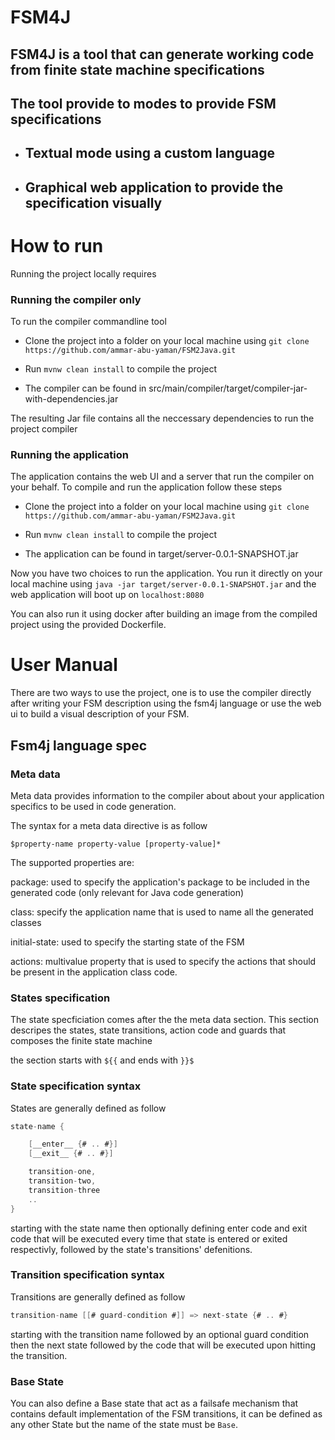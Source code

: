 # FSM4J

## FSM4J is a tool that can generate working code from finite state machine specifications
## The tool provide to modes to provide FSM specifications

* ## Textual mode using a custom language
* ## Graphical web application to provide the specification visually

# How to run

Running the project locally requires 



### Running the compiler only

To run the compiler commandline tool

* Clone the project into a folder on your local machine using ```git clone https://github.com/ammar-abu-yaman/FSM2Java.git```

* Run ``` mvnw clean install ``` to compile the project 

* The compiler can be found in src/main/compiler/target/compiler-jar-with-dependencies.jar 

The resulting Jar file contains all the neccessary dependencies to run the project compiler 

### Running the application

The application contains the web UI and a server that run the compiler on your behalf.
To compile and run the application follow these steps

* Clone the project into a folder on your local machine using ```git clone https://github.com/ammar-abu-yaman/FSM2Java.git```

* Run ``` mvnw clean install ``` to compile the project 

* The application can be found in target/server-0.0.1-SNAPSHOT.jar

Now you have two choices to run the application. You run it directly on your local machine using ``` java -jar target/server-0.0.1-SNAPSHOT.jar ``` and the web application will boot up on ```localhost:8080 ```

You can also run it using docker after building an image from the compiled project using the provided Dockerfile.

# User Manual

There are two ways to use the project, one is to use the compiler directly after writing your FSM description using the fsm4j language or use the web ui to build a visual description of your FSM.

## Fsm4j language spec

### Meta data

Meta data provides information to the compiler about about your application specifics to be used in code generation.

The syntax for a meta data directive is as follow

``` $property-name property-value [property-value]* ```

The supported properties are:

package: used to specify the application's package to be included in the generated code (only relevant for Java code generation)

class: specify the application  name that is used to name all the generated classes

initial-state: used to specify the starting state of the FSM

actions: multivalue property that is used to specify the actions that should be present in the application class code.

### States specification

The state specficiation comes after the the meta data section. This section descripes the states, state transitions, action code and guards that composes the finite state machine


the section starts with ```${{``` and ends with ```}}$```


### State specification syntax

States are generally defined as follow

```java
state-name { 

    [__enter__ {# .. #}]
    [__exit__ {# .. #}]

    transition-one,
    transition-two,
    transition-three
    ..
}
```

starting with the state name then optionally defining enter code and exit code that will be executed every time that state is entered or exited respectivly, followed by the state's transitions' defenitions.


### Transition specification syntax

Transitions are generally defined as follow

```java
transition-name [[# guard-condition #]] => next-state {# .. #}
```

starting with the transition name followed by an optional guard condition then the next state followed by the code that will be executed upon hitting  the transition.

### Base State

You can also define a Base state that act as a failsafe mechanism that contains default implementation of the FSM transitions, it can be defined as any other State but the name of the state must be ```Base```.